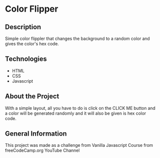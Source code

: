 # Color Flipper

## Description
Simple color flippler that changes the background to a random color and gives the color's hex code.

## Technologies
* HTML
* CSS
* Javascript

## About the Project
With a simple layout, all you have to do is click on the CLICK ME button and a color will be generated randomly and it will also be given is hex color code.

## General Information
This project was made as a challenge from Vanilla Javascript Course from freeCodeCamp.org YouTube Channel
